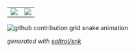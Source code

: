 <table border="0">
  <tr>
    <td>
      <a href="#TOP">
        <img src="https://github-readme-stats-git-masterrstaa-rickstaa.vercel.app/api/top-langs/?username=Saltrol&layout=compact&hide=VHDL,javascript&langs_count=8&hide_border=true" style="color:gray;cursor:pointer;pointer-events:none;">
      </a>
    </td>
    <td>
      <a href="#TOP">
        <img src="https://github-readme-stats-git-masterrstaa-rickstaa.vercel.app/api?username=Saltrol&count_private=true&show_icons=true&theme=buefy&hide_border=true" style="color:gray;cursor:pointer;pointer-events:none;">
      </a>
    </td>
  </tr>
</table>

<picture>
  <source media="(prefers-color-scheme: dark)" srcset="https://raw.githubusercontent.com/Saltrol/Saltrol/output/github-contribution-grid-snake-dark.svg">
  <source media="(prefers-color-scheme: light)" srcset="https://raw.githubusercontent.com/Saltrol/Saltrol/output/github-contribution-grid-snake.svg">
  <img alt="github contribution grid snake animation" src="https://raw.githubusercontent.com/Saltrol/Saltrol/output/github-contribution-grid-snake.svg">
</picture>

_generated with [saltrol/snk](https://github.com/saltrol/snk)_
